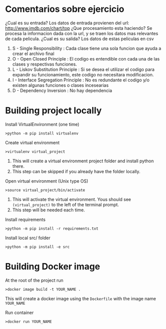 # Comentarios sobre ejercicio
¿Cual es su entrada? Los datos de entrada provienen  del url: http://www.imdb.com/chart/top
¿Que procesamiento esta haciendo? Se procesa la informacion dada con la url, y se traen los datos mas relevantes de cada pelicula.
¿Cual es su salida? Los datos de estas peliculas en csv


1. S - Single Responsibility : Cada clase tiene una sola funcion que ayuda a crear el archivo final
2. O - Open Closed Principle : El codigo es entendible con cada una de las clases y respectivas funciones.
3. L - Liskov Substitution Principle : Si se desea el utilizar el codigo para expandir su funcionamiento, este codigo no necesitara modificacion.
4. I - Interface Segregation Principle : No es redundante el codigo y/o existen algunas funciones o clases incesearias
5. D - Dependency Inversion : No hay dependencia

# Building project locally
Install VirtualEnvironment (one time)

    >python -m pip install virtualenv

Create virtual environment

    >virtualenv virtual_project

1. This will create a virtual environment project folder and install python there.
2. This step can be skipped if you already have the folder locally.

Open virtual environment (Unix type OS)

    >source virtual_project/bin/activate

1. This will activate the virtual environment.  Yous should see `(virtual_project)` to the left of the terminal prompt.
2. This step will be needed each time.

Install requirements
    
    >python -m pip install -r requirements.txt

Install local src/ folder

    >python -m pip install -e src 

# Building Docker image
At the root of the project run

    >docker image build -t YOUR_NAME .

This will create a docker image using the `Dockerfile` with the image name `YOUR_NAME`

Run container

    >docker run YOUR_NAME